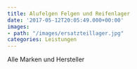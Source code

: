 ```yaml
---
title: Alufelgen Felgen und Reifenlager
date: '2017-05-12T20:05:49.000+00:00'
images:
- path: "/images/ersatzteillager.jpg"
categories: Leistungen
---
```


Alle Marken und Hersteller

